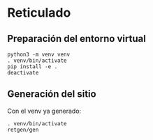 # Reticulado

## Preparación del entorno virtual

```
python3 -m venv venv
. venv/bin/activate
pip install -e .
deactivate
```

## Generación del sitio

Con el venv ya generado:

```
. venv/bin/activate
retgen/gen
```
